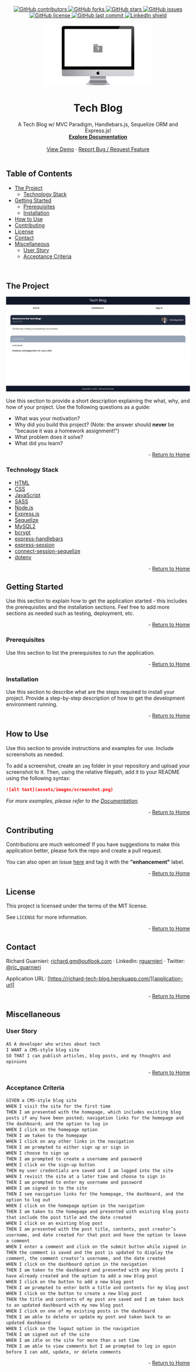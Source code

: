 <!-- This template was created following The Markdown Guide - https://www.markdownguide.org/ -->

<!-- If you are editing this README.md on VS Code, please highlight and replace the following keywords enclosed in backticks (``) using:
* MacOS: CMD + Shift + L
* Windows: CRTL + Shift + L

GitHub Username: `richardguarnieri`
GitHub Repository: `tech-blog`
Your Name: `Richard Guarnieri`
Email: `richard.gm@outlook.com`
LinkedIn Username: `rguarnieri`
Twitter Username: `ric_guarnieri`
Project Title: `Tech Blog`
Project Description: `A Tech Blog w/ MVC Paradigm, Handlebars.js, Sequelize ORM and Express.js!`
-->

<!-- Please also update the following links -->
[logo]: ./public/img/logo.png
[application-image]: ./public/img/app-image.png
[application-url]: https://richard-tech-blog.herokuapp.com/

<div id="home"><div> 

<!-- Badges / Shields -->
<!-- These were created using https://shields.io/ - feel free to replace / create yours by modifying links below: -->

<div align="center">
    <a href="https://github.com/richardguarnieri/tech-blog/graphs/contributors">
        <img alt="GitHub contributors" src="https://img.shields.io/github/contributors/richardguarnieri/tech-blog?style=for-the-badge">
    <a>
     <a href="https://github.com/richardguarnieri/tech-blog/network/members">
        <img alt="GitHub forks" src="https://img.shields.io/github/forks/richardguarnieri/tech-blog?style=for-the-badge">
    <a>
     <a href="https://github.com/richardguarnieri/tech-blog/stargazers">
        <img alt="GitHub stars" src="https://img.shields.io/github/stars/richardguarnieri/tech-blog?style=for-the-badge">
    <a>
     <a href="https://github.com/richardguarnieri/tech-blog/issues">
        <img alt="GitHub issues" src="https://img.shields.io/github/issues/richardguarnieri/tech-blog?style=for-the-badge">
    <a>
     <a href="https://github.com/richardguarnieri/tech-blog/blob/main/LICENSE">
        <img alt="GitHub license" src="https://img.shields.io/github/license/richardguarnieri/tech-blog?label=license&style=for-the-badge">
    <a>
     <a href="https://github.com/richardguarnieri/tech-blog/commits/main">
        <img alt="GitHub last commit" src="https://img.shields.io/github/last-commit/richardguarnieri/tech-blog?style=for-the-badge">
    <a>
    <a href="https://www.linkedin.com/in/rguarnieri/">
        <img alt="LinkedIn shield" src="https://img.shields.io/badge/-LinkedIn-black.svg?style=for-the-badge&logo=linkedin&colorB=555">
    <a>
</div>
<br>


<!-- Header -->

<div align="center">
    <a href="https://github.com/richardguarnieri/tech-blog">
        <img src="./public/img/logo.png" alt="Logo" width="300" height="auto">
    </a>
    <h1 align="center">Tech Blog</h1>
    <div>
        A Tech Blog w/ MVC Paradigm, Handlebars.js, Sequelize ORM and Express.js!
        <br>
        <a href="https://github.com/richardguarnieri/tech-blog">
            <strong>Explore Documentation</strong>
        </a>
        <br>
        <br>
        <a href="https://github.com/richardguarnieri/tech-blog">View Demo</a>
        ·
        <a href="https://github.com/richardguarnieri/tech-blog/issues">Report Bug / Request Feature</a>
    </div>
</div>
<br>


<!-- Table of Contents -->
## Table of Contents
* [The Project](#the-project)
    * [Technology Stack](#technology-stack)
* [Getting Started](#getting-started)
    * [Prerequisites](#prerequisites)
    * [Installation](#installation)
* [How to Use](#how-to-use)
* [Contributing](#contributing)
* [License](#license)
* [Contact](#contact)
* [Miscellaneous](#miscellaneous)
    * [User Story](#user-story)
    * [Acceptance Criteria](#acceptance-criteria)
<br>


<!-- The Project -->
## The Project

[![Application Image][application-image]][application-url]

Use this section to provide a short description explaining the what, why, and how of your project. Use the following questions as a guide:

- What was your motivation?
- Why did you build this project? (Note: the answer should **never** be "because it was a homework assignment!")
- What problem does it solve?
- What did you learn?

<p align="right"> - <a href="#home">Return to Home</a></p>

### Technology Stack
* [HTML](https://html.spec.whatwg.org/)
* [CSS](https://www.w3.org/TR/CSS/#css)
* [JavaScript](https://www.ecma-international.org/publications-and-standards/standards/ecma-262/)
* [SASS](https://sass-lang.com/)
* [Node.js](https://nodejs.org/en/)
* [Express.js](https://expressjs.com/)
* [Sequelize](https://sequelize.org/)
* [MySQL2](https://www.npmjs.com/package/mysql2)
* [bcrypt](https://www.npmjs.com/package/bcrypt)
* [express-handlebars](https://www.npmjs.com/package/express-handlebars)
* [express-session](https://www.npmjs.com/package/express-session)
* [connect-session-sequelize](https://www.npmjs.com/package/connect-session-sequelize)
* [dotenv](https://www.npmjs.com/package/dotenv)

<p align="right"> - <a href="#home">Return to Home</a></p>


<!-- Getting Started -->
## Getting Started
Use this section to explain how to get the application started - this includes the prerequisites and the installation sections. Feel free to add more sections as needed such as testing, deployment, etc.

<p align="right"> - <a href="#home">Return to Home</a></p>

### Prerequisites
Use this section to list the prerequisites to run the application.

<p align="right"> - <a href="#home">Return to Home</a></p>

### Installation
Use this section to describe what are the steps required to install your project. Provide a step-by-step description of how to get the development environment running.

<p align="right"> - <a href="#home">Return to Home</a></p>


<!-- How to Use -->
## How to Use
Use this section to provide instructions and examples for use. Include screenshots as needed.

To add a screenshot, create an `img` folder in your repository and upload your screenshot to it. Then, using the relative filepath, add it to your README using the following syntax:

```md
![alt text](assets/images/screenshot.png)
```

_For more examples, please refer to the [Documentation][documentation-url]._

<p align="right"> - <a href="#home">Return to Home</a></p>


<!-- Contribuiting -->
## Contributing
Contributions are much welcomed! If you have suggestions to make this application better, please fork the repo and create a pull request. 

You can also open an issue [here][github-issues-url] and tag it with the **"enhancement"** label.

<p align="right"> - <a href="#home">Return to Home</a></p>


<!-- License -->
## License
This project is licensed under the terms of the MIT license. 

See `LICENSE` for more information.

<p align="right"> - <a href="#home">Return to Home</a></p>


<!-- Contact -->
## Contact
Richard Guarnieri: richard.gm@outlook.com · LinkedIn: [rguarnieri][linkedin-url] · Twitter: [@ric_guarnieri][twitter-url]

Application URL: [https://richard-tech-blog.herokuapp.com/][application-url]

<p align="right"> - <a href="#home">Return to Home</a></p>


<!-- Miscellaneous -->
## Miscellaneous
### User Story
```
AS A developer who writes about tech
I WANT a CMS-style blog site
SO THAT I can publish articles, blog posts, and my thoughts and opinions
```

<p align="right"> - <a href="#home">Return to Home</a></p>

### Acceptance Criteria
```
GIVEN a CMS-style blog site
WHEN I visit the site for the first time
THEN I am presented with the homepage, which includes existing blog posts if any have been posted; navigation links for the homepage and the dashboard; and the option to log in
WHEN I click on the homepage option
THEN I am taken to the homepage
WHEN I click on any other links in the navigation
THEN I am prompted to either sign up or sign in
WHEN I choose to sign up
THEN I am prompted to create a username and password
WHEN I click on the sign-up button
THEN my user credentials are saved and I am logged into the site
WHEN I revisit the site at a later time and choose to sign in
THEN I am prompted to enter my username and password
WHEN I am signed in to the site
THEN I see navigation links for the homepage, the dashboard, and the option to log out
WHEN I click on the homepage option in the navigation
THEN I am taken to the homepage and presented with existing blog posts that include the post title and the date created
WHEN I click on an existing blog post
THEN I am presented with the post title, contents, post creator’s username, and date created for that post and have the option to leave a comment
WHEN I enter a comment and click on the submit button while signed in
THEN the comment is saved and the post is updated to display the comment, the comment creator’s username, and the date created
WHEN I click on the dashboard option in the navigation
THEN I am taken to the dashboard and presented with any blog posts I have already created and the option to add a new blog post
WHEN I click on the button to add a new blog post
THEN I am prompted to enter both a title and contents for my blog post
WHEN I click on the button to create a new blog post
THEN the title and contents of my post are saved and I am taken back to an updated dashboard with my new blog post
WHEN I click on one of my existing posts in the dashboard
THEN I am able to delete or update my post and taken back to an updated dashboard
WHEN I click on the logout option in the navigation
THEN I am signed out of the site
WHEN I am idle on the site for more than a set time
THEN I am able to view comments but I am prompted to log in again before I can add, update, or delete comments
```

<p align="right"> - <a href="#home">Return to Home</a></p>


<!-- References, Links and Images -->
<!-- Badges / Shields Styles -->
[github-contributors-shield]: https://img.shields.io/github/contributors/richardguarnieri/tech-blog?style=for-the-badge
[github-forks-shield]: https://img.shields.io/github/forks/richardguarnieri/tech-blog?style=for-the-badge
[github-stars-shield]: https://img.shields.io/github/stars/richardguarnieri/tech-blog?style=for-the-badge
[github-issues-shield]: https://img.shields.io/github/issues/richardguarnieri/tech-blog?style=for-the-badge
[github-license-shield]: https://img.shields.io/github/license/richardguarnieri/tech-blog?style=for-the-badge
[github-last-commit-shield]: https://img.shields.io/github/last-commit/richardguarnieri/tech-blog?style=for-the-badge
[linkedin-shield]: https://img.shields.io/badge/-LinkedIn-black.svg?style=for-the-badge&logo=linkedin&colorB=555

<!-- Badges / Shields URL -->
[github-contributors-url]: https://github.com/richardguarnieri/tech-blog/graphs/contributors
[github-forks-url]: https://github.com/richardguarnieri/tech-blog/network/members
[github-stars-url]: https://github.com/richardguarnieri/tech-blog/stargazers
[github-issues-url]: https://github.com/richardguarnieri/tech-blog/issues
[github-license-url]: https://github.com/richardguarnieri/tech-blog/blob/main/LICENSE
[linkedin-url]: https://linkedin.com/in/rguarnieri

<!-- Non Badge / Shield Reference Links -->
[documentation-url]: https://github.com/richardguarnieri/tech-blog
[twitter-url]: https://twitter.com/ric_guarnieri